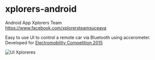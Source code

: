 # xplorers-android
Android App Xplorers Team
https://www.facebook.com/xplorersteamsuceava

Easy to use UI to control a remote car via Bluetooth using accerometer.<br>
Developed for [Electromobility Competition 2015](http://www.electromobility.ace.tuiasi.ro/)
<br>

![UI Xploreres](https://fbcdn-sphotos-b-a.akamaihd.net/hphotos-ak-xfa1/t31.0-8/11130423_1568061483452744_6449730230390525111_o.jpg)
